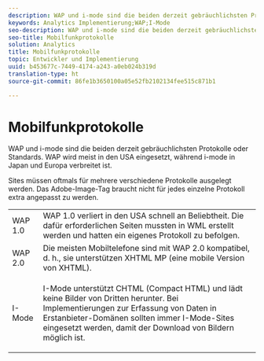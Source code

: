 ```yaml
---
description: WAP und i-mode sind die beiden derzeit gebräuchlichsten Protokolle oder Standards. WAP wird meist in den USA eingesetzt, während i-mode in Japan und Europa verbreitet ist.
keywords: Analytics Implementierung;WAP;I-Mode
seo-description: WAP und i-mode sind die beiden derzeit gebräuchlichsten Protokolle oder Standards. WAP wird meist in den USA eingesetzt, während i-mode in Japan und Europa verbreitet ist.
seo-title: Mobilfunkprotokolle
solution: Analytics
title: Mobilfunkprotokolle
topic: Entwickler und Implementierung
uuid: b453677c-7449-4174-a243-a0eb024b319d
translation-type: ht
source-git-commit: 86fe1b3650100a05e52fb2102134fee515c871b1

---
```



# Mobilfunkprotokolle

WAP und i-mode sind die beiden derzeit gebräuchlichsten Protokolle oder Standards. WAP wird meist in den USA eingesetzt, während i-mode in Japan und Europa verbreitet ist.

Sites müssen oftmals für mehrere verschiedene Protokolle ausgelegt werden. Das Adobe-Image-Tag braucht nicht für jedes einzelne Protokoll extra angepasst zu werden.

<table id="table_EBE71664615F48E28B05C767ABDA062B"> 
 <tbody> 
  <tr> 
   <td colname="col1"> WAP 1.0 </td> 
   <td colname="col2"> WAP 1.0 verliert in den USA schnell an Beliebtheit. Die dafür erforderlichen Seiten mussten in WML erstellt werden und hatten ein eigenes Protokoll zu befolgen. </td> 
  </tr> 
  <tr> 
   <td colname="col1"> WAP 2.0 </td> 
   <td colname="col2"> Die meisten Mobiltelefone sind mit WAP 2.0 kompatibel, d. h., sie unterstützen XHTML MP (eine mobile Version von XHTML). </td> 
  </tr> 
  <tr> 
   <td colname="col1"> I-Mode </td> 
   <td colname="col2"> <p> I-Mode unterstützt CHTML (Compact HTML) und lädt keine Bilder von Dritten herunter. Bei Implementierungen zur Erfassung von Daten in Erstanbieter-Domänen sollten immer I-Mode-Sites eingesetzt werden, damit der Download von Bildern möglich ist. </p> </td> 
  </tr> 
 </tbody> 
</table>

